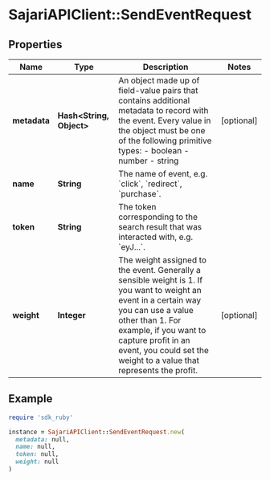 # SajariAPIClient::SendEventRequest

## Properties

| Name | Type | Description | Notes |
| ---- | ---- | ----------- | ----- |
| **metadata** | **Hash&lt;String, Object&gt;** | An object made up of field-value pairs that contains additional metadata to record with the event.  Every value in the object must be one of the following primitive types:  - boolean - number - string | [optional] |
| **name** | **String** | The name of event, e.g. &#x60;click&#x60;, &#x60;redirect&#x60;, &#x60;purchase&#x60;. |  |
| **token** | **String** | The token corresponding to the search result that was interacted with, e.g. &#x60;eyJ...&#x60;. |  |
| **weight** | **Integer** | The weight assigned to the event.  Generally a sensible weight is 1. If you want to weight an event in a certain way you can use a value other than 1. For example, if you want to capture profit in an event, you could set the weight to a value that represents the profit. | [optional] |

## Example

```ruby
require 'sdk_ruby'

instance = SajariAPIClient::SendEventRequest.new(
  metadata: null,
  name: null,
  token: null,
  weight: null
)
```

